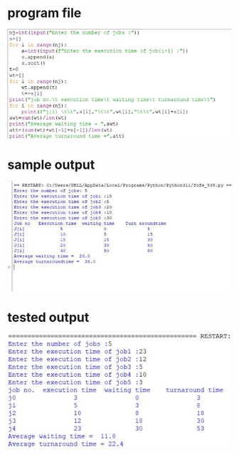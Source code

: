 # program file
![program file](sjf_0513.py.jpg)

# sample output
![sample output](sjf_0513.jpg)

# tested output
![tested output](sjf_output_0513.jpg)
